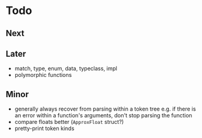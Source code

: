 # Todo

## Next

## Later

- match, type, enum, data, typeclass, impl
- polymorphic functions

## Minor

- generally always recover from parsing within a token tree
  e.g. if there is an error within a function's arguments,
  don't stop parsing the function
- compare floats better (`ApproxFloat` struct?)
- pretty-print token kinds
